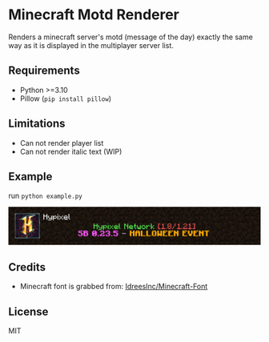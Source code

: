 # Minecraft Motd Renderer

Renders a minecraft server's motd (message of the day) exactly the same way as it is displayed in the multiplayer server list.

## Requirements

- Python >=3.10
- Pillow (`pip install pillow`)

## Limitations

- Can not render player list
- Can not render italic text (WIP)

## Example

run `python example.py`

![motd](motd.png)

## Credits

- Minecraft font is grabbed from: [IdreesInc/Minecraft-Font](https://github.com/IdreesInc/Minecraft-Font)

## License

MIT

